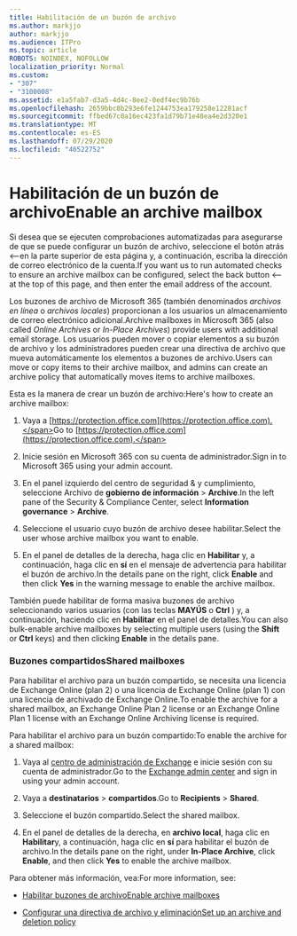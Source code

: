 ```yaml
---
title: Habilitación de un buzón de archivo
ms.author: markjjo
author: markjjo
ms.audience: ITPro
ms.topic: article
ROBOTS: NOINDEX, NOFOLLOW
localization_priority: Normal
ms.custom:
- "307"
- "3100008"
ms.assetid: e1a5fab7-d3a5-4d4c-8ee2-0edf4ec9b76b
ms.openlocfilehash: 2659bbc8b293e6fe1244753ea179258e12281acf
ms.sourcegitcommit: ffbed67c0a16ec423fa1d79b71e48ea4e2d320e1
ms.translationtype: MT
ms.contentlocale: es-ES
ms.lasthandoff: 07/29/2020
ms.locfileid: "46522752"
---
```

# <a name="enable-an-archive-mailbox"></a><span data-ttu-id="43500-102">Habilitación de un buzón de archivo</span><span class="sxs-lookup"><span data-stu-id="43500-102">Enable an archive mailbox</span></span>

<span data-ttu-id="43500-103">Si desea que se ejecuten comprobaciones automatizadas para asegurarse de que se puede configurar un buzón de archivo, seleccione el botón atrás <--en la parte superior de esta página y, a continuación, escriba la dirección de correo electrónico de la cuenta.</span><span class="sxs-lookup"><span data-stu-id="43500-103">If you want us to run automated checks to ensure an archive mailbox can be configured, select the back button <-- at the top of this page, and then enter the email address of the account.</span></span>

<span data-ttu-id="43500-104">Los buzones de archivo de Microsoft 365 (también denominados *archivos en línea* o *archivos locales*) proporcionan a los usuarios un almacenamiento de correo electrónico adicional.</span><span class="sxs-lookup"><span data-stu-id="43500-104">Archive mailboxes in Microsoft 365 (also called *Online Archives* or *In-Place Archives*) provide users with additional email storage.</span></span> <span data-ttu-id="43500-105">Los usuarios pueden mover o copiar elementos a su buzón de archivo y los administradores pueden crear una directiva de archivo que mueva automáticamente los elementos a buzones de archivo.</span><span class="sxs-lookup"><span data-stu-id="43500-105">Users can move or copy items to their archive mailbox, and admins can create an archive policy that automatically moves items to archive mailboxes.</span></span>
  
<span data-ttu-id="43500-106">Esta es la manera de crear un buzón de archivo:</span><span class="sxs-lookup"><span data-stu-id="43500-106">Here's how to create an archive mailbox:</span></span>
  
1. <span data-ttu-id="43500-107">Vaya a [https://protection.office.com](https://protection.office.com).</span><span class="sxs-lookup"><span data-stu-id="43500-107">Go to [https://protection.office.com](https://protection.office.com).</span></span>

2. <span data-ttu-id="43500-108">Inicie sesión en Microsoft 365 con su cuenta de administrador.</span><span class="sxs-lookup"><span data-stu-id="43500-108">Sign in to Microsoft 365 using your admin account.</span></span>

3. <span data-ttu-id="43500-109">En el panel izquierdo del centro de seguridad &amp; y cumplimiento, seleccione Archivo de **gobierno de información** \> **Archive**.</span><span class="sxs-lookup"><span data-stu-id="43500-109">In the left pane of the Security &amp; Compliance Center, select **Information governance** \> **Archive**.</span></span>

4. <span data-ttu-id="43500-110">Seleccione el usuario cuyo buzón de archivo desee habilitar.</span><span class="sxs-lookup"><span data-stu-id="43500-110">Select the user whose archive mailbox you want to enable.</span></span>

5. <span data-ttu-id="43500-111">En el panel de detalles de la derecha, haga clic en **Habilitar** y, a continuación, haga clic en **sí** en el mensaje de advertencia para habilitar el buzón de archivo.</span><span class="sxs-lookup"><span data-stu-id="43500-111">In the details pane on the right, click **Enable** and then click **Yes** in the warning message to enable the archive mailbox.</span></span>

<span data-ttu-id="43500-112">También puede habilitar de forma masiva buzones de archivo seleccionando varios usuarios (con las teclas **MAYÚS** o **Ctrl** ) y, a continuación, haciendo clic en **Habilitar** en el panel de detalles.</span><span class="sxs-lookup"><span data-stu-id="43500-112">You can also bulk-enable archive mailboxes by selecting multiple users (using the **Shift** or **Ctrl** keys) and then clicking **Enable** in the details pane.</span></span>
  
### <a name="shared-mailboxes"></a><span data-ttu-id="43500-113">Buzones compartidos</span><span class="sxs-lookup"><span data-stu-id="43500-113">Shared mailboxes</span></span>

<span data-ttu-id="43500-114">Para habilitar el archivo para un buzón compartido, se necesita una licencia de Exchange Online (plan 2) o una licencia de Exchange Online (plan 1) con una licencia de archivado de Exchange Online.</span><span class="sxs-lookup"><span data-stu-id="43500-114">To enable the archive for a shared mailbox, an Exchange Online Plan 2 license or an Exchange Online Plan 1 license with an Exchange Online Archiving license is required.</span></span>  

<span data-ttu-id="43500-115">Para habilitar el archivo para un buzón compartido:</span><span class="sxs-lookup"><span data-stu-id="43500-115">To enable the archive for a shared mailbox:</span></span>

1. <span data-ttu-id="43500-116">Vaya al [centro de administración de Exchange](https://outlook.office365.com/ecp) e inicie sesión con su cuenta de administrador.</span><span class="sxs-lookup"><span data-stu-id="43500-116">Go to the [Exchange admin center](https://outlook.office365.com/ecp) and sign in using your admin account.</span></span>

2. <span data-ttu-id="43500-117">Vaya a **destinatarios**  >  **compartidos**.</span><span class="sxs-lookup"><span data-stu-id="43500-117">Go to **Recipients** > **Shared**.</span></span>

3. <span data-ttu-id="43500-118">Seleccione el buzón compartido.</span><span class="sxs-lookup"><span data-stu-id="43500-118">Select the shared mailbox.</span></span>

4. <span data-ttu-id="43500-119">En el panel de detalles de la derecha, en **archivo local**, haga clic en **Habilitar**y, a continuación, haga clic en **sí** para habilitar el buzón de archivo.</span><span class="sxs-lookup"><span data-stu-id="43500-119">In the details pane on the right, under **In-Place Archive**, click **Enable**, and then click **Yes** to enable the archive mailbox.</span></span>

<span data-ttu-id="43500-120">Para obtener más información, vea:</span><span class="sxs-lookup"><span data-stu-id="43500-120">For more information, see:</span></span>
  
- [<span data-ttu-id="43500-121">Habilitar buzones de archivo</span><span class="sxs-lookup"><span data-stu-id="43500-121">Enable archive mailboxes</span></span>](https://docs.microsoft.com/microsoft-365/compliance/enable-archive-mailboxes)

- [<span data-ttu-id="43500-122">Configurar una directiva de archivo y eliminación</span><span class="sxs-lookup"><span data-stu-id="43500-122">Set up an archive and deletion policy</span></span>](https://docs.microsoft.com//office365/securitycompliance/set-up-an-archive-and-deletion-policy-for-mailboxes)
